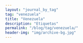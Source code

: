 ```yaml
---
layout: "journal_by_tag"
tag: "venezuela"
title: "Venezuela"
description: "Etiquetas"
permalink: "/blog/tag/venezuela/"
header-img: "img/archive-bg.jpg"
---
```

